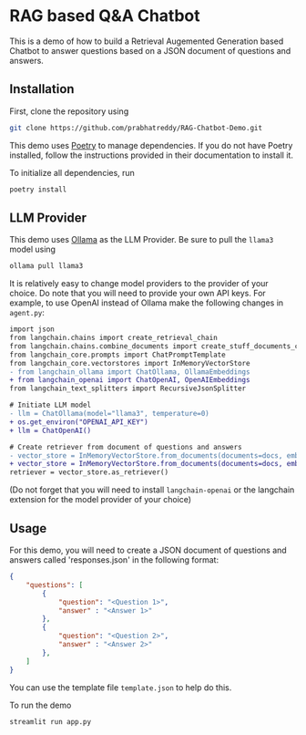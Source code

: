 # RAG based Q&A Chatbot
This is a demo of how to build a Retrieval Augemented Generation based Chatbot to answer questions based on a JSON document of questions and answers.

## Installation
First, clone the repository using

```bash
git clone https://github.com/prabhatreddy/RAG-Chatbot-Demo.git
```

This demo uses [Poetry](https://python-poetry.org/docs/) to manage dependencies. If you do not have Poetry installed, follow the instructions provided in their documentation to install it.

To initialize all dependencies, run
```bash
poetry install
```

## LLM Provider

This demo uses [Ollama](https://github.com/ollama/ollama) as the LLM Provider. 
Be sure to pull the `llama3` model using

```bash
ollama pull llama3
```

It is relatively easy to change model providers to the provider of your choice. Do note that you will need to provide your own API keys. For example, to use OpenAI instead of Ollama make the following changes in `agent.py`:

```diff
import json
from langchain.chains import create_retrieval_chain
from langchain.chains.combine_documents import create_stuff_documents_chain
from langchain_core.prompts import ChatPromptTemplate
from langchain_core.vectorstores import InMemoryVectorStore
- from langchain_ollama import ChatOllama, OllamaEmbeddings
+ from langchain_openai import ChatOpenAI, OpenAIEmbeddings
from langchain_text_splitters import RecursiveJsonSplitter
```

```diff
# Initiate LLM model
- llm = ChatOllama(model="llama3", temperature=0)
+ os.get_environ("OPENAI_API_KEY")
+ llm = ChatOpenAI()
```

```diff
# Create retriever from document of questions and answers
- vector_store = InMemoryVectorStore.from_documents(documents=docs, embedding=OllamaEmbeddings(model="llama3"))
+ vector_store = InMemoryVectorStore.from_documents(documents=docs, embedding=OpenAIEmbeddings())
retriever = vector_store.as_retriever()
```

(Do not forget that you will need to install `langchain-openai` or the langchain extension for the model provider of your choice)

## Usage
For this demo, you will need to create a JSON document of questions and answers called 'responses.json' in the following format:

```JSON
{
    "questions": [
        {
            "question": "<Question 1>",
            "answer" : "<Answer 1>"
        },
        {
            "question": "<Question 2>",
            "answer" : "<Answer 2>"
        },
    ]
}
```
You can use the template file `template.json` to help do this.

To run the demo

```bash
streamlit run app.py
```